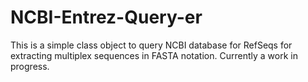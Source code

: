 # NCBI-Entrez-Query-er
This is a simple class object to query NCBI database for RefSeqs for extracting multiplex sequences in FASTA notation. Currently a work in progress.
